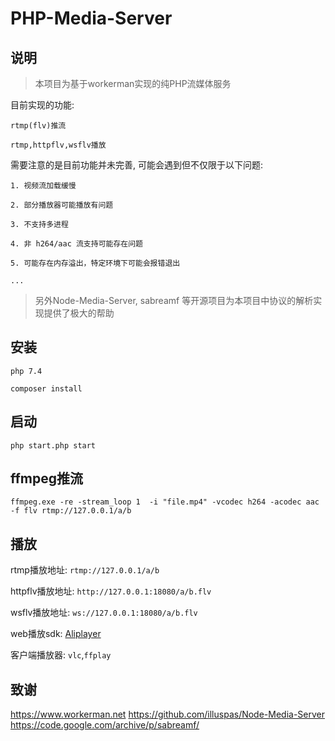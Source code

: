 # PHP-Media-Server

## 说明

> 本项目为基于workerman实现的纯PHP流媒体服务

目前实现的功能:
    
    rtmp(flv)推流

    rtmp,httpflv,wsflv播放


需要注意的是目前功能并未完善, 可能会遇到但不仅限于以下问题:

    1. 视频流加载缓慢
    
    2. 部分播放器可能播放有问题
    
    3. 不支持多进程
    
    4. 非 h264/aac 流支持可能存在问题
    
    5. 可能存在内存溢出，特定环境下可能会报错退出

    ...

> 另外Node-Media-Server, sabreamf 等开源项目为本项目中协议的解析实现提供了极大的帮助

## 安装

```php 7.4```

```composer install```

## 启动

````
php start.php start
````             

## ffmpeg推流

```
ffmpeg.exe -re -stream_loop 1  -i "file.mp4" -vcodec h264 -acodec aac -f flv rtmp://127.0.0.1/a/b
```

## 播放

rtmp播放地址: ``rtmp://127.0.0.1/a/b``

httpflv播放地址: ``http://127.0.0.1:18080/a/b.flv``

wsflv播放地址: ``ws://127.0.0.1:18080/a/b.flv``

web播放sdk: [Aliplayer](http://player.alicdn.com/aliplayer/setting/setting.html)

客户端播放器: ``vlc``,``ffplay``



## 致谢
https://www.workerman.net
https://github.com/illuspas/Node-Media-Server
https://code.google.com/archive/p/sabreamf/
   
